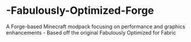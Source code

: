 # -Fabulously-Optimized-Forge
A Forge-based Minecraft modpack focusing on performance and graphics enhancements - Based off the original Fabulously Optimized for Fabric
